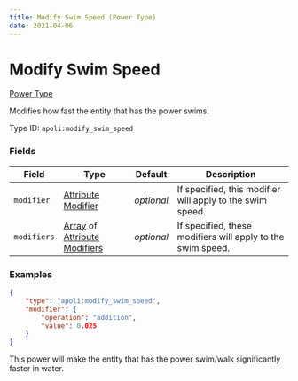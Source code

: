 ```yaml
---
title: Modify Swim Speed (Power Type)
date: 2021-04-06
---
```


# Modify Swim Speed

[Power Type](../power_types.md)

Modifies how fast the entity that has the power swims.

Type ID: `apoli:modify_swim_speed`

### Fields

Field  | Type | Default | Description
-------|------| --------|------------
`modifier` | [Attribute Modifier](../data_types/attribute_modifier.md) | _optional_ | If specified, this modifier will apply to the swim speed.
`modifiers` | [Array](../data_types/array.md) of [Attribute Modifiers](../data_types/attribute_modifier.md) | _optional_ | If specified, these modifiers will apply to the swim speed.

### Examples

```json
{
	"type": "apoli:modify_swim_speed",
	"modifier": {
		"operation": "addition",
		"value": 0.025
	}
}
```

This power will make the entity that has the power swim/walk significantly faster in water.
